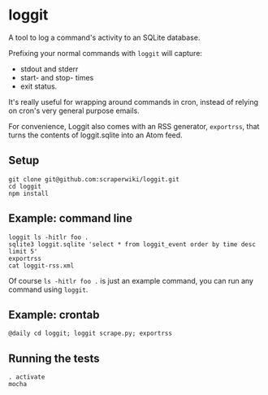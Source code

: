 # loggit #

A tool to log a command's activity to an SQLite database.

Prefixing your normal commands with `loggit` will capture:
* stdout and stderr 
* start- and stop- times 
* exit status.

It's really useful for wrapping around commands in cron, instead of relying on cron's very general purpose emails.

For convenience, Loggit also comes with an RSS generator, `exportrss`, that turns the contents of loggit.sqlite into an Atom feed.

## Setup ##

    git clone git@github.com:scraperwiki/loggit.git
    cd loggit
    npm install

## Example: command line ##

    loggit ls -hitlr foo .
    sqlite3 loggit.sqlite 'select * from loggit_event order by time desc limit 5'
    exportrss
    cat loggit-rss.xml

Of course `ls -hitlr foo .` is just an example command, you can run any command using `loggit`.
    
## Example: crontab ##

    @daily cd loggit; loggit scrape.py; exportrss

## Running the tests ##

    . activate
    mocha